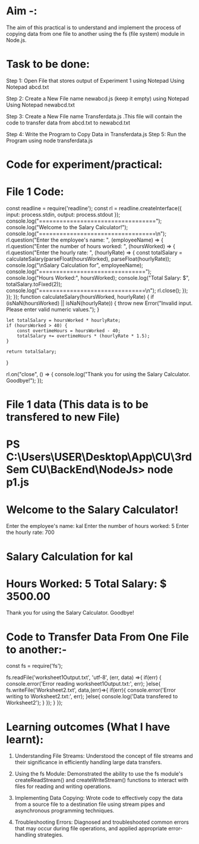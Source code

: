 

# Aim -: 
The aim of this practical is to understand and implement the process of copying data from one file to another using the fs (file system) module in Node.js.

# Task to be done:

Step 1: Open File that stores output of Experiment 1 using Notepad Using Notepad abcd.txt

Step 2: Create a New File name newabcd.js (keep it empty) using Notepad Using Notepad newabcd.txt

Step 3: Create a New File name Transferdata.js .This file will contain the code to transfer data from abcd.txt to newabcd.txt

Step 4: Write the Program to Copy Data in Transferdata.js Step 5: Run the Program using node transferdata.js


# Code for experiment/practical:

# File 1 Code:
const readline = require('readline');
const rl = readline.createInterface({
    input: process.stdin,
    output: process.stdout
});
console.log("==================================");
console.log("Welcome to the Salary Calculator!");
console.log("==================================\n");
rl.question("Enter the employee's name: ", (employeeName) => {
    rl.question("Enter the number of hours worked: ", (hoursWorked) => {
        rl.question("Enter the hourly rate: ", (hourlyRate) => {
            const totalSalary = calculateSalary(parseFloat(hoursWorked), parseFloat(hourlyRate));
            console.log("\nSalary Calculation for", employeeName);
            console.log("===============================");
            console.log("Hours Worked:", hoursWorked);
            console.log("Total Salary: $", totalSalary.toFixed(2));
            console.log("===============================\n");
            rl.close();
        });
    });
});
function calculateSalary(hoursWorked, hourlyRate) {
    if (isNaN(hoursWorked) || isNaN(hourlyRate)) {
        throw new Error("Invalid input. Please enter valid numeric values.");
    }

    let totalSalary = hoursWorked * hourlyRate;
    if (hoursWorked > 40) {
        const overtimeHours = hoursWorked - 40;
        totalSalary += overtimeHours * (hourlyRate * 1.5);
    }

    return totalSalary;
}

rl.on("close", () => {
    console.log("Thank you for using the Salary Calculator. Goodbye!");
});

# File 1 data (This data is to be transfered to new File)
PS C:\Users\USER\Desktop\App\CU\3rd Sem CU\BackEnd\NodeJs> node p1.js
==================================
Welcome to the Salary Calculator!
==================================

Enter the employee's name: kal
Enter the number of hours worked: 5
Enter the hourly rate: 700

Salary Calculation for kal
===============================
Hours Worked: 5
Total Salary: $ 3500.00
===============================

Thank you for using the Salary Calculator. Goodbye!

# Code to Transfer Data From One File to another:-
const fs = require('fs');

fs.readFile('worksheet1Output.txt', 'utf-8', (err, data) =>{
if(err) {
console.error('Error reading worksheet1Output.txt:', err);
}else{
fs.writeFile('Worksheet2.txt', data,(err)=>{
if(err){
console.error('Error writing to Worksheet2.txt:', err);
}else{
console.log('Data transfered to Worksheet2');
}
});
}
});

# Learning outcomes (What I have learnt):

1. Understanding File Streams: Understood the concept of file streams and their significance in efficiently handling large data transfers.

2. Using the fs Module: Demonstrated the ability to use the fs module's createReadStream() and createWriteStream() functions to interact with files for reading and writing operations.

3. Implementing Data Copying: Wrote code to effectively copy the data from a source file to a destination file using stream pipes and asynchronous programming techniques.

4. Troubleshooting Errors: Diagnosed and troubleshooted common errors that may occur during file operations, and applied appropriate error-handling strategies.


